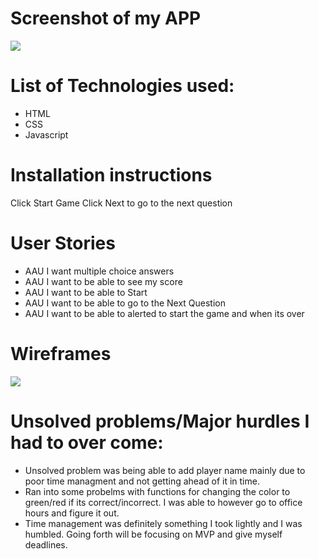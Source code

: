 # Screenshot of my APP

![](https://i.imgur.com/ojpNnKQ.png)

# List of Technologies used:

- HTML
- CSS
- Javascript

# Installation instructions

Click Start Game
Click Next to go to the next question

# User Stories

- AAU I want multiple choice answers
- AAU I want to be able to see my score
- AAU I want to be able to Start
- AAU I want to be able to go to the Next Question
- AAU I want to be able to alerted to start the game and when its over

# Wireframes

![](https://user-images.githubusercontent.com/111780518/188917774-9aca013a-2502-4006-a895-3c3bbbea0aad.jpg)

# Unsolved problems/Major hurdles I had to over come:

- Unsolved problem was being able to add player name mainly due to poor time managment and not getting ahead of it in time.
- Ran into some probelms with functions for changing the color to green/red if its correct/incorrect. I was able to however go to office hours and figure it out.
- Time management was definitely something I took lightly and I was humbled. Going forth will be focusing on MVP and give myself deadlines.
